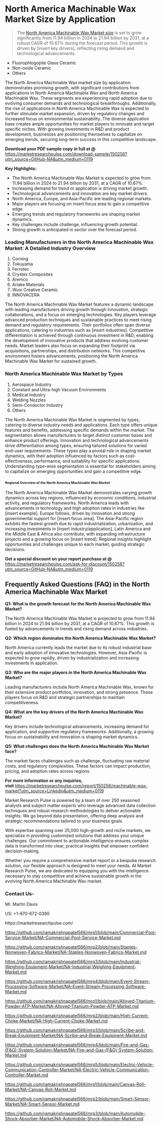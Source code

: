 <h1>North America Machinable Wax Market&nbsp;Size by Application</h1><blockquote><p>The <a href="https://marketresearchpulse.com/download-sample/150256?utm_source=GitHub-NA&amp;utm_medium=0119">North America Machinable Wax Market size</a> is set to grow significantly from 11.94 billion in 2024 to 21.94 billion by 2031, at a robust CAGR of 10.67% during the forecast period. This growth is driven by [insert key drivers], reflecting rising demand and technological advancements.</p></blockquote><ul><li>Fluorophlogopite Glass Ceramic<li> Non-oxide Ceramic<li> Others</li></ul><p>The North America Machinable Wax market size by application demonstrates promising growth, with significant contributions from applications in North America Machinable Wax and North America Machinable Wax. These segments are experiencing rapid adoption due to evolving consumer demands and technological breakthroughs. Additionally, the rise of applications in North America Machinable Wax is expected to further stimulate market expansion, driven by regulatory changes and increased focus on environmental sustainability. The diverse application base creates ample opportunities for market players to innovate and target specific niches. With growing investments in R&D and product development, businesses are positioning themselves to capitalize on emerging trends, securing long-term success in this competitive landscape.</p><p><strong>Download your PDF sample copy in full at @ </strong><a href="https://marketresearchpulse.com/download-sample/150256?utm_source=GitHub-NA&amp;utm_medium=0119">https://marketresearchpulse.com/download-sample/150256?utm_source=GitHub-NA&amp;utm_medium=0119</a></p><p><strong>Key Highlights: </strong></p><ul><li>The North America Machinable Wax Market is expected to grow from 11.94 billion in 2024 to 21.94 billion by 2031, at a CAGR of 10.67%.</li><li>Increasing demand for trend or application is driving market growth.</li><li>Technological advancements and innovation are key market drivers.</li><li>North America, Europe, and Asia-Pacific are leading regional markets.</li><li>Major players are focusing on insert focus area to gain a competitive edge.</li><li>Emerging trends and regulatory frameworks are shaping market dynamics.</li><li>Key challenges include challenge, influencing growth potential.</li><li>Strong growth is anticipated in sector over the forecast period.</li></ul><h3>Leading Manufacturers in the North America Machinable Wax Market: A Detailed Industry Overview</h3><ol><li>Corning</li><li>Tokuyama</li><li>Ferrotec</li><li>Crystex Composites</li><li>Aremco</li><li>Ariake Materials</li><li>Wuxi Creative Ceramic</li><li>INNOVACERA</li></ol><div class="flex max-w-full flex-col flex-grow"><div class="min-h-8 text-message flex w-full flex-col items-end gap-2 whitespace-normal break-words [.text-message+&amp;]:mt-5" dir="auto" data-message-author-role="assistant" data-message-id="fd8432e4-4910-450d-b182-61b7bfb0a01f" data-message-model-slug="gpt-4o"><div class="flex w-full flex-col gap-1 empty:hidden first:pt-[3px]"><div class="markdown prose w-full break-words dark:prose-invert light"><p>The North America Machinable Wax Market features a dynamic landscape with leading manufacturers driving growth through innovation, strategic collaborations, and a focus on emerging technologies. Key players leverage advanced production techniques and sustainable practices to meet rising demand and regulatory requirements. Their portfolios often span diverse applications, catering to industries such as [insert industries]. Competitive differentiation is achieved through continuous investment in R&amp;D, enabling the development of innovative products that address evolving customer needs. Market leaders also focus on expanding their footprint via acquisitions, partnerships, and distribution networks. This competitive environment fosters advancements, positioning the North America Machinable Wax Market for sustained growth.</p></div></div></div></div><h3>North America Machinable Wax Market by Types</h3><ol><li>Aerospace Industry<li> Constant and Ultra-high Vacuum Environments<li> Medical Industry<li> Welding Nozzles<li> Semi-Conductor Industry<li> Others</li></ol><div class="flex max-w-full flex-col flex-grow"><div class="min-h-8 text-message flex w-full flex-col items-end gap-2 whitespace-normal break-words [.text-message+&amp;]:mt-5" dir="auto" data-message-author-role="assistant" data-message-id="084470be-0bb7-4664-bddf-5156b4f41249" data-message-model-slug="gpt-4o-mini"><div class="flex w-full flex-col gap-1 empty:hidden first:pt-[3px]"><div class="markdown prose w-full break-words dark:prose-invert light"><p>The North America Machinable Wax Market is segmented by types, catering to diverse industry needs and applications. Each type offers unique features and benefits, addressing specific demands within the market. The segmentation allows manufacturers to target distinct customer bases and enhance product offerings. Innovation and technological advancements drive differentiation among types, ensuring tailored solutions for varied end-user requirements. These types play a pivotal role in shaping market dynamics, with their adoption influenced by factors such as cost-effectiveness, performance, and suitability for specific applications. Understanding type-wise segmentation is essential for stakeholders aiming to capitalize on emerging opportunities and gain a competitive edge.</p></div></div></div></div><h3><span style="font-size: 11px;">Regional Overview of the North America Machinable Wax Market</span></h3><div class="flex max-w-full flex-col flex-grow"><div class="min-h-8 text-message flex w-full flex-col items-end gap-2 whitespace-normal break-words [.text-message+&amp;]:mt-5" dir="auto" data-message-author-role="assistant" data-message-id="e9038762-ce64-4e30-91c9-9bd413514231" data-message-model-slug="gpt-4o-mini"><div class="flex w-full flex-col gap-1 empty:hidden first:pt-[3px]"><div class="markdown prose w-full break-words dark:prose-invert light"><p>The North America Machinable Wax Market demonstrates varying growth dynamics across key regions, influenced by economic conditions, industrial activity, and regulatory frameworks. North America leads with advancements in technology and high adoption rates in industries like [insert example]. Europe follows, driven by innovation and strong governmental support for [insert focus area]. The Asia-Pacific region exhibits the fastest growth due to rapid industrialization, urbanization, and increasing investments in [insert industry/application]. Latin America and the Middle East &amp; Africa also contribute, with expanding infrastructure projects and a growing focus on [insert trend]. Regional insights highlight opportunities and challenges unique to each market, guiding strategic decisions.</p></div></div></div></div><p><strong>Get a special discount on your report purchase at @ </strong><a href="https://marketresearchpulse.com/ask-for-discount/150256?utm_source=GitHub-NA&amp;utm_medium=0119">https://marketresearchpulse.com/ask-for-discount/150256?utm_source=GitHub-NA&amp;utm_medium=0119</a></p><h2>Frequently Asked Questions (FAQ) in the North America Machinable Wax Market</h2><p><strong>Q1: What is the growth forecast for the North America Machinable Wax Market?</strong></p><p>The North America Machinable Wax Market is projected to grow from 11.94 billion in 2024 to 21.94 billion by 2031, at a CAGR of 10.67%. This growth is fueled by advancements in trends and rising demand across industries.</p><p><strong>Q2: Which region dominates the North America Machinable Wax Market?</strong></p><p>North America currently leads the market due to its robust industrial base and early adoption of innovative technologies. However, Asia-Pacific is expected to grow rapidly, driven by industrialization and increasing investments in application.</p><p><strong>Q3: Who are the major players in the North America Machinable Wax Market?</strong></p><p>Leading manufacturers include North America Machinable Wax, known for their extensive product portfolios, innovation, and strong presence. These players focus on R&amp;D and strategic partnerships to maintain competitiveness.</p><p><strong>Q4: What are the key drivers of the North America Machinable Wax Market?</strong></p><p>Key drivers include technological advancements, increasing demand for application, and supportive regulatory frameworks. Additionally, a growing focus on sustainability and innovation is shaping market dynamics.</p><p><strong>Q5: What challenges does the North America Machinable Wax Market face?</strong></p><p>The market faces challenges such as challenge, fluctuating raw material costs, and regulatory complexities. These factors can impact production, pricing, and adoption rates across regions.</p><p><strong>For more information or any inquiries, visit&nbsp;</strong><a href="https://marketresearchpulse.com/report/150256/machinable-wax-market?utm_source=Linkedin&utm_medium=0119">https://marketresearchpulse.com/report/150256/machinable-wax-market?utm_source=Linkedin&utm_medium=0119</a></p><p>Market Research Pulse is powered by a team of over 250 seasoned analysts and subject matter experts who leverage advanced data collection techniques and robust research methodologies to deliver actionable insights. We go beyond data presentation, offering deep analysis and strategic recommendations tailored to your business goals.</p><p>With expertise spanning over 25,000 high-growth and niche markets, we specialize in providing customized solutions that address your unique challenges. Our commitment to actionable intelligence ensures complex data is transformed into clear, practical insights that empower confident decision-making.</p><p>Whether you require a comprehensive market report or a bespoke research solution, our flexible approach is designed to meet your needs. At Market Research Pulse, we are dedicated to equipping you with the intelligence necessary to stay competitive and achieve sustainable growth in the evolving North America Machinable Wax market.</p><h3><strong>Contact Us-</strong></h3><p>Mr. Martin Davis</p><p>US: +1-970-672-0390</p><p>https://marketresearchpulse.com/</p><p><a href="https://github.com/ramakrishnapatel566/mrp1/blob/main/Commercial-Pool-Service-Market/NA-Commercial-Pool-Service-Market.md">https://github.com/ramakrishnapatel566/mrp1/blob/main/Commercial-Pool-Service-Market/NA-Commercial-Pool-Service-Market.md</a></p><p><a href="https://github.com/ramakrishnapatel566/mrp2/blob/main/Staples-Nonwoven-Fabrics-Market/NA-Staples-Nonwoven-Fabrics-Market.md">https://github.com/ramakrishnapatel566/mrp2/blob/main/Staples-Nonwoven-Fabrics-Market/NA-Staples-Nonwoven-Fabrics-Market.md</a></p><p><a href="https://github.com/ramakrishnapatel566/mrp3/blob/main/Industrial-Weighing-Equipment-Market/NA-Industrial-Weighing-Equipment-Market.md">https://github.com/ramakrishnapatel566/mrp3/blob/main/Industrial-Weighing-Equipment-Market/NA-Industrial-Weighing-Equipment-Market.md</a></p><p><a href="https://github.com/ramakrishnapatel566/mrp4/blob/main/Event-Stream-Processing-Software-Market/NA-Event-Stream-Processing-Software-Market.md">https://github.com/ramakrishnapatel566/mrp4/blob/main/Event-Stream-Processing-Software-Market/NA-Event-Stream-Processing-Software-Market.md</a></p><p><a href="https://github.com/ramakrishnapatel566/mrp1/blob/main/Alloyed-Titanium-Powder-ATP-Market/NA-Alloyed-Titanium-Powder-ATP-Market.md">https://github.com/ramakrishnapatel566/mrp1/blob/main/Alloyed-Titanium-Powder-ATP-Market/NA-Alloyed-Titanium-Powder-ATP-Market.md</a></p><p><a href="https://github.com/ramakrishnapatel566/mrp2/blob/main/High-Current-Choke-Market/NA-High-Current-Choke-Market.md">https://github.com/ramakrishnapatel566/mrp2/blob/main/High-Current-Choke-Market/NA-High-Current-Choke-Market.md</a></p><p><a href="https://github.com/ramakrishnapatel566/mrp3/blob/main/Scribe-and-Break-Equipment-Market/NA-Scribe-and-Break-Equipment-Market.md">https://github.com/ramakrishnapatel566/mrp3/blob/main/Scribe-and-Break-Equipment-Market/NA-Scribe-and-Break-Equipment-Market.md</a></p><p><a href="https://github.com/ramakrishnapatel566/mrp4/blob/main/Fire-and-Gas-(F&G)-System-Solution-Market/NA-Fire-and-Gas-(F&G)-System-Solution-Market.md">https://github.com/ramakrishnapatel566/mrp4/blob/main/Fire-and-Gas-(F&G)-System-Solution-Market/NA-Fire-and-Gas-(F&G)-System-Solution-Market.md</a></p><p><a href="https://github.com/ramakrishnapatel566/mrp5/blob/main/Electric-Vehicle-Communication-Controller-Market/NA-Electric-Vehicle-Communication-Controller-Market.md">https://github.com/ramakrishnapatel566/mrp5/blob/main/Electric-Vehicle-Communication-Controller-Market/NA-Electric-Vehicle-Communication-Controller-Market.md</a></p><p><a href="https://github.com/ramakrishnapatel566/mrp1/blob/main/Canvas-Roll-Market/NA-Canvas-Roll-Market.md">https://github.com/ramakrishnapatel566/mrp1/blob/main/Canvas-Roll-Market/NA-Canvas-Roll-Market.md</a></p><p><a href="https://github.com/ramakrishnapatel566/mrp2/blob/main/Smart-Sensor-Market/NA-Smart-Sensor-Market.md">https://github.com/ramakrishnapatel566/mrp2/blob/main/Smart-Sensor-Market/NA-Smart-Sensor-Market.md</a></p><p><a href="https://github.com/ramakrishnapatel566/mrp3/blob/main/Automobile-Shock-Absorber-Market/NA-Automobile-Shock-Absorber-Market.md">https://github.com/ramakrishnapatel566/mrp3/blob/main/Automobile-Shock-Absorber-Market/NA-Automobile-Shock-Absorber-Market.md</a></p>
